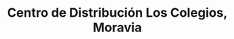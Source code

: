 ---
title: "Centro de Distribución Los Colegios, Moravia"
url: /moravia/centro-de-distribucion-los-colegios-moravia/
shop: Allgemein
---